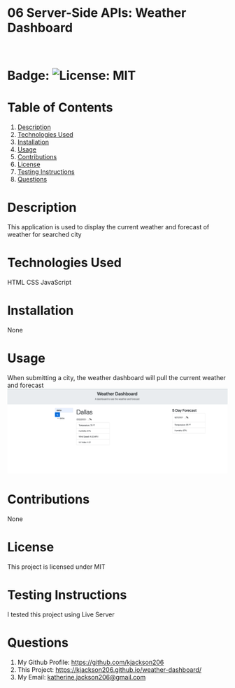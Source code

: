 # 06 Server-Side APIs: Weather Dashboard

​

# Badge: ![License: MIT](https://img.shields.io/badge/License-MIT-yellow.svg)

# Table of Contents

1. [Description](#description)
2. [Technologies Used](#technologies-used)
3. [Installation](#installation)
4. [Usage](#usage)
5. [Contributions](#contribution)
6. [License](#license)
7. [Testing Instructions](#testing-instructions)
8. [Questions](#questions)

# Description

This application is used to display the current weather and forecast of weather for searched city

# Technologies Used

HTML
CSS
JavaScript

# Installation

None

# Usage

When submitting a city, the weather dashboard will pull the current weather and forecast
![Weather Dashboard](assets/images/weather-dashboard.png)

# Contributions

None

# License

This project is licensed under MIT

# Testing Instructions

I tested this project using Live Server

# Questions

1. My Github Profile: https://github.com/kjackson206
2. This Project: https://kjackson206.github.io/weather-dashboard/
3. My Email: katherine.jackson206@gmail.com
